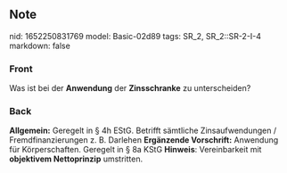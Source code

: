 ## Note
nid: 1652250831769
model: Basic-02d89
tags: SR_2, SR_2::SR-2-I-4
markdown: false

### Front
Was ist bei der <b>Anwendung</b> der <b>Zinsschranke</b> zu
unterscheiden?

### Back
<b>Allgemein:</b> Geregelt in § 4h EStG. Betrifft sämtliche
Zinsaufwendungen / Fremdfinanzierungen z. B. Darlehen <b>Ergänzende
Vorschrift:</b> Anwendung für Körperschaften. Geregelt in § 8a KStG
<b>Hinweis</b>: Vereinbarkeit mit <b>objektivem Nettoprinzip</b>
umstritten.
